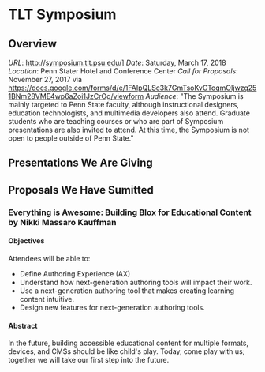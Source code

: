 # TLT Symposium

## Overview
*URL*: http://symposium.tlt.psu.edu/]
*Date*: Saturday, March 17, 2018
*Location*: Penn Stater Hotel and Conference Center
*Call for Proposals*: November 27, 2017 via https://docs.google.com/forms/d/e/1FAIpQLSc3k7GmTsoKvGToqmOIjwzq251BNm28VME4wp6aZoi1JzCrOg/viewform
*Audience*: "The Symposium is mainly targeted to Penn State faculty, although instructional designers, education technologists, and multimedia developers also attend. Graduate students who are teaching courses or who are part of Symposium presentations are also invited to attend. At this time, the Symposium is not open to people outside of Penn State."

## Presentations We Are Giving

## Proposals We Have Sumitted
### Everything is Awesome: Building Blox for Educational Content by Nikki Massaro Kauffman
#### Objectives
Attendees will be able to: 
- Define Authoring Experience (AX)
- Understand how next-generation authoring tools will impact their work.
- Use a next-generation authoring tool that makes creating learning content intuitive. 
- Design new features for next-generation authoring tools.
#### Abstract
In the future, building accessible educational content for multiple formats, devices, and CMSs should be like child's play. Today, come play with us; together we will take our first step into the future.
